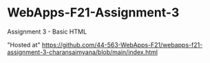 # WebApps-F21-Assignment-3
Assignment 3 - Basic HTML

"Hosted at" https://github.com/44-563-WebApps-F21/webapps-f21-assignment-3-charansaimyana/blob/main/index.html
